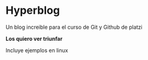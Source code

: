 
# Hyperblog
Un blog increible para el curso de Git y Github de platzi




**Los quiero ver triunfar**



Incluye ejemplos en linux

